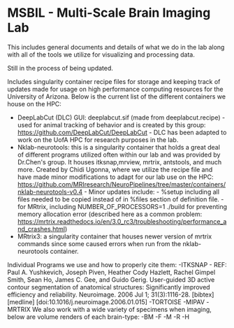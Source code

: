 # MSBIL - Multi-Scale Brain Imaging Lab
This includes general documents and details of what we do in the lab along with all of the tools we utilize for visualizing and processing data.

Still in the process of being updated.

Includes singularity container recipe files for storage and keeping track of updates made for usage on high performance computing resources for the University of Arizona.
Below is the current list of the different containers we house on the HPC:
- DeepLabCut (DLC) GUI: deeplabcut.sif (made from deeplabcut.recipe) - used for animal tracking of behavior and is created by this group: https://github.com/DeepLabCut/DeepLabCut
        - DLC has been adapted to work on the UofA HPC for research purposes in the lab. 
- Nklab-neurotools: this is a singularity container that holds a great deal of different programs utilized often within our lab and was provided by Dr.Chen's group. It houses itksnap,mrview, mrtrix, antstools, and much more. Created by Chidi Ugonna, where we utilize the recipe file and have made minor modifications to adapt for our lab use on the HPC: https://github.com/MRIresearch/NeuroPipelines/tree/master/containers/nklab-neurotools-v0.4
        - Minor updates include: 
                - %setup including all files needed to be copied instead of in %files section of definition file.
                - for MRtrix, including NUMBER_OF_PROCESSORS=1 ./build for preventing memory allocation error (described here as a common problem: https://mrtrix.readthedocs.io/en/3.0_rc3/troubleshooting/performance_and_crashes.html)
- MRtrix3: a singularity container that houses newer version of mrtrix commands since some caused errors when run from the nklab-neurotools container. 


Individual Programs we use and how to properly cite them:
-ITKSNAP
        - REF: Paul A. Yushkevich, Joseph Piven, Heather Cody Hazlett, Rachel Gimpel Smith, Sean Ho, James C. Gee, and Guido Gerig. User-guided 3D active contour segmentation of anatomical structures: Significantly improved efficiency and reliability. Neuroimage. 2006 Jul 1; 31(3):1116-28.
[bibtex] [medline] [doi:10.1016/j.neuroimage.2006.01.015] 
-TORTOISE
-MIPAV
-MRTRIX
We also work with a wide variety of specimens when imaging, below are volume renders of each brain-type:
-BM
-F
-M
-R
-H
